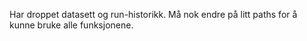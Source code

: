 Har droppet datasett og run-historikk. Må nok endre på litt paths for å kunne bruke alle funksjonene.
 